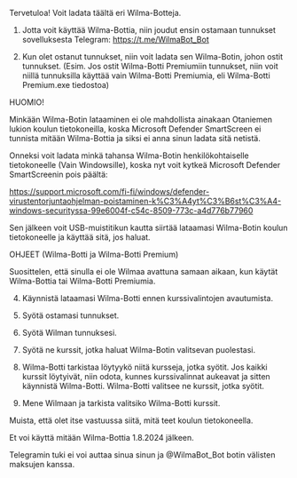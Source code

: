 Tervetuloa! Voit ladata täältä eri Wilma-Botteja.

1. Jotta voit käyttää Wilma-Bottia, niin joudut ensin ostamaan tunnukset sovelluksesta Telegram: https://t.me/WilmaBot_Bot
   
3. Kun olet ostanut tunnukset, niin voit ladata sen Wilma-Botin, johon ostit tunnukset. (Esim. Jos ostit Wilma-Botti Premiumiin tunnukset, niin voit niillä tunnuksilla käyttää vain Wilma-Botti Premiumia, eli Wilma-Botti Premium.exe tiedostoa)

HUOMIO!

Minkään Wilma-Botin lataaminen ei ole mahdollista ainakaan Otaniemen lukion koulun tietokoneilla, koska Microsoft Defender SmartScreen ei tunnista mitään Wilma-Bottia ja siksi ei anna sinun ladata sitä netistä. 

Onneksi voit ladata minkä tahansa Wilma-Botin henkilökohtaiselle tietokoneelle (Vain Windowsille), koska nyt voit kytkeä Microsoft Defender SmartScreenin pois päältä: 

https://support.microsoft.com/fi-fi/windows/defender-virustentorjuntaohjelman-poistaminen-k%C3%A4yt%C3%B6st%C3%A4-windows-securityssa-99e6004f-c54c-8509-773c-a4d776b77960 

Sen jälkeen voit USB-muistitikun kautta siirtää lataamasi Wilma-Botin koulun tietokoneelle ja käyttää sitä, jos haluat.


OHJEET (Wilma-Botti ja Wilma-Botti Premium)

Suosittelen, että sinulla ei ole Wilmaa avattuna samaan aikaan, kun käytät Wilma-Bottia tai Wilma-Botti Premiumia.

4. Käynnistä lataamasi Wilma-Botti ennen kurssivalintojen avautumista.
   
5. Syötä ostamasi tunnukset.

6. Syötä Wilman tunnuksesi. 
   
7. Syötä ne kurssit, jotka haluat Wilma-Botin valitsevan puolestasi.
   
8. Wilma-Botti tarkistaa löytyykö niitä kursseja, jotka syötit. Jos kaikki kurssit löytyivät, niin odota, kunnes kurssivalinnat aukeavat ja sitten käynnistä Wilma-Botti. Wilma-Botti valitsee ne kurssit, jotka syötit.
    
9. Mene Wilmaan ja tarkista valitsiko Wilma-Botti kurssit.
    

Muista, että olet itse vastuussa siitä, mitä teet koulun tietokoneella.

Et voi käyttä mitään Wilma-Bottia 1.8.2024 jälkeen. 

Telegramin tuki ei voi auttaa sinua sinun ja @WilmaBot_Bot botin välisten maksujen kanssa.

